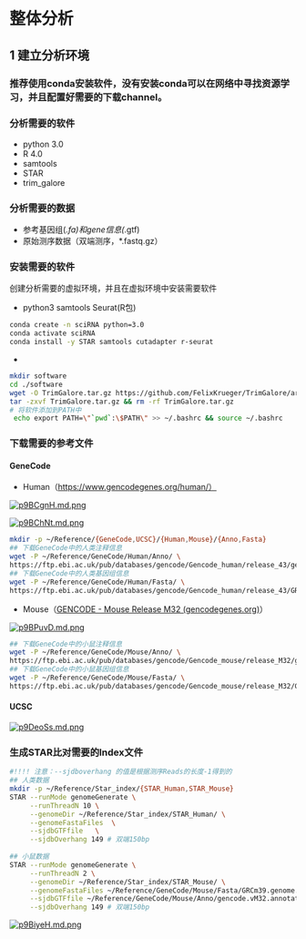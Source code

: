 # 整体分析

##  1 建立分析环境

### 推荐使用conda安装软件，没有安装conda可以在网络中寻找资源学习，并且配置好需要的下载channel。

### 分析需要的软件

* python 3.0
* R 4.0
* samtools
* STAR
* trim_galore

### 分析需要的数据

* 参考基因组(*.fa)和gene信息(*.gtf)
* 原始测序数据（双端测序，*.fastq.gz）

### 安装需要的软件

创建分析需要的虚拟环境，并且在虚拟环境中安装需要软件

* python3 samtools Seurat(R包)

```bash
conda create -n sciRNA python=3.0
conda activate sciRNA
conda install -y STAR samtools cutadapter r-seurat
```

* [TrimGalore]: https://github.com/FelixKrueger/TrimGalore/releases

```bash
mkdir software
cd ./software
wget -O TrimGalore.tar.gz https://github.com/FelixKrueger/TrimGalore/archive/refs/tags/0.6.10.tar.gz 
tar -zxvf TrimGalore.tar.gz && rm -rf TrimGalore.tar.gz 
# 将软件添加到PATH中
 echo export PATH=\"`pwd`:\$PATH\" >> ~/.bashrc && source ~/.bashrc
```

### 下载需要的参考文件
#### GeneCode

* Human（https://www.gencodegenes.org/human/）

[![p9BCgnH.md.png](https://s1.ax1x.com/2023/05/09/p9BCgnH.md.png)](https://imgse.com/i/p9BCgnH)

[![p9BChNt.md.png](https://s1.ax1x.com/2023/05/09/p9BChNt.md.png)](https://imgse.com/i/p9BChNt)

```bash
mkdir -p ~/Reference/{GeneCode,UCSC}/{Human,Mouse}/{Anno,Fasta}
## 下载GeneCode中的人类注释信息
wget -P ~/Reference/GeneCode/Human/Anno/ \
https://ftp.ebi.ac.uk/pub/databases/gencode/Gencode_human/release_43/gencode.v43.annotation.gtf.gz
## 下载GeneCode中的人类基因组信息
wget -P ~/Reference/GeneCode/Human/Fasta/ \
https://ftp.ebi.ac.uk/pub/databases/gencode/Gencode_human/release_43/GRCh38.p13.genome.fa.gz
```

* Mouse（[GENCODE - Mouse Release M32 (gencodegenes.org)](https://www.gencodegenes.org/mouse/)）

[![p9BPuvD.md.png](https://s1.ax1x.com/2023/05/09/p9BPuvD.md.png)](https://imgse.com/i/p9BPuvD)

```bash
## 下载GeneCode中的小鼠注释信息
wget -P ~/Reference/GeneCode/Mouse/Anno/ \
https://ftp.ebi.ac.uk/pub/databases/gencode/Gencode_mouse/release_M32/gencode.vM32.annotation.gtf.gz
## 下载GeneCode中的小鼠基因组信息
wget -P ~/Reference/GeneCode/Mouse/Fasta/ \
https://ftp.ebi.ac.uk/pub/databases/gencode/Gencode_mouse/release_M32/GRCm39.genome.fa.gz
```
#### UCSC
[![p9DeoSs.md.png](https://s1.ax1x.com/2023/05/10/p9DeoSs.md.png)](https://imgse.com/i/p9DeoSs)

### 生成STAR比对需要的Index文件

```bash
#!!!! 注意：--sjdboverhang 的值是根据测序Reads的长度-1得到的
## 人类数据
mkdir -p ~/Reference/Star_index/{STAR_Human,STAR_Mouse}
STAR --runMode genomeGenerate \
     --runThreadN 10 \
     --genomeDir ~/Reference/Star_index/STAR_Human/ \
     --genomeFastaFiles  \
     --sjdbGTFfile   \
     --sjdbOverhang 149 # 双端150bp
     
## 小鼠数据
STAR --runMode genomeGenerate \
     --runThreadN 2 \
     --genomeDir ~/Reference/Star_index/STAR_Mouse/ \
     --genomeFastaFiles ~/Reference/GeneCode/Mouse/Fasta/GRCm39.genome.fa \
     --sjdbGTFfile ~/Reference/GeneCode/Mouse/Anno/gencode.vM32.annotation.gtf \
     --sjdbOverhang 149 # 双端150bp
```

[![p9BiyeH.md.png](https://s1.ax1x.com/2023/05/09/p9BiyeH.md.png)](https://imgse.com/i/p9BiyeH)

